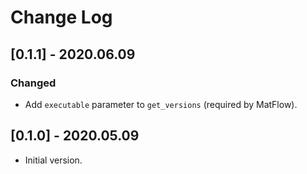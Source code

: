 # Change Log

## [0.1.1] - 2020.06.09

### Changed

- Add `executable` parameter to `get_versions` (required by MatFlow).

## [0.1.0] - 2020.05.09

- Initial version.
